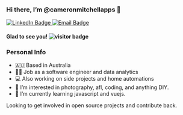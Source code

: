 
### Hi there, I’m @cameronmitchellapps 👋
<div id="badges">
  <a href="https://www.linkedin.com/in/cameron-mitchell-20994a142/">
    <img src="https://img.shields.io/badge/LinkedIn-blue?style=for-the-badge&logo=linkedin&logoColor=white" alt="LinkedIn Badge"/>
  </a>
  <a href="mailto:contact@postboxco.com">
    <img src="https://img.shields.io/badge/Email-green?style=for-the-badge&logo=gmail&logoColor=white" alt="Email Badge"/>
  </a>
</div>

#### Glad to see you! ![visitor badge](https://visitor-badge.glitch.me/badge?page_id=cameronmitchellapps.visitor-badge) 

### Personal Info
- 🇦🇺 Based in Australia
- 👨‍💻 Job as a software engineer and data analytics
- 💻 Also working on side projects and home automations
- 👀 I’m interested in photography, afl, coding, and anything DIY.
- 🌱 I’m currently learning javascript and vuejs.

Looking to get involved in open source projects and contribute back.

<!-- ### 📈 My GitHub Stats:
[![Anurag's GitHub stats](https://github-readme-stats.vercel.app/api?username=cameronmitchellapps)](https://github.com/cameronmitchellapps/github-readme-stats)
 -->
<!---
cameronmitchellapps/cameronmitchellapps is a ✨ special ✨ repository because its `README.md` (this file) appears on your GitHub profile.
You can click the Preview link to take a look at your changes.
--->
